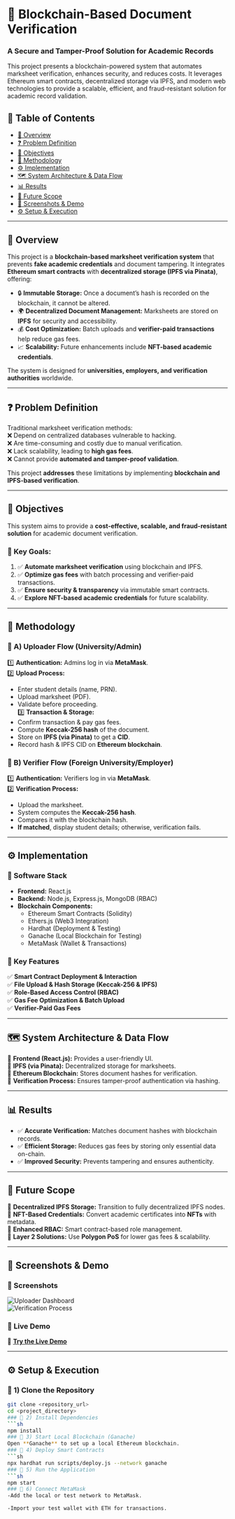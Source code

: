# 📄 Blockchain-Based Document Verification  

### A Secure and Tamper-Proof Solution for Academic Records  

This project presents a blockchain-powered system that automates marksheet verification, enhances security, and reduces costs. It leverages Ethereum smart contracts, decentralized storage via IPFS, and modern web technologies to provide a scalable, efficient, and fraud-resistant solution for academic record validation.  

## 📑 Table of Contents  

- [🚀 Overview](#-overview)  
- [❓ Problem Definition](#-problem-definition)  
- [🎯 Objectives](#-objectives)  
- [📝 Methodology](#-methodology)  
- [⚙️ Implementation](#-implementation)  
- [🗺 System Architecture & Data Flow](#-system-architecture--data-flow)  
- [📊 Results](#-results)  
- [🔮 Future Scope](#-future-scope)  
- [📸 Screenshots & Demo](#-screenshots--demo)  
- [⚙️ Setup & Execution](#-setup--execution)  

---

## 🚀 Overview  

This project is a **blockchain-based marksheet verification system** that prevents **fake academic credentials** and document tampering. It integrates **Ethereum smart contracts** with **decentralized storage (IPFS via Pinata)**, offering:  

- 🔒 **Immutable Storage:** Once a document’s hash is recorded on the blockchain, it cannot be altered.  
- 🌍 **Decentralized Document Management:** Marksheets are stored on **IPFS** for security and accessibility.  
- 💰 **Cost Optimization:** Batch uploads and **verifier-paid transactions** help reduce gas fees.  
- 📈 **Scalability:** Future enhancements include **NFT-based academic credentials**.  

The system is designed for **universities, employers, and verification authorities** worldwide.  

---

## ❓ Problem Definition  

Traditional marksheet verification methods:  
❌ Depend on centralized databases vulnerable to hacking.  
❌ Are time-consuming and costly due to manual verification.  
❌ Lack scalability, leading to **high gas fees**.  
❌ Cannot provide **automated and tamper-proof validation**.  

This project **addresses** these limitations by implementing **blockchain and IPFS-based verification**.  

---

## 🎯 Objectives  

This system aims to provide a **cost-effective, scalable, and fraud-resistant solution** for academic document verification.  

### 🔹 Key Goals:  
1. ✅ **Automate marksheet verification** using blockchain and IPFS.  
2. ✅ **Optimize gas fees** with batch processing and verifier-paid transactions.  
3. ✅ **Ensure security & transparency** via immutable smart contracts.  
4. ✅ **Explore NFT-based academic credentials** for future scalability.  

---

## 📝 Methodology  

### 🔹 A) Uploader Flow (University/Admin)  
1️⃣ **Authentication:** Admins log in via **MetaMask**.  
2️⃣ **Upload Process:**  
   - Enter student details (name, PRN).  
   - Upload marksheet (PDF).  
   - Validate before proceeding.  
3️⃣ **Transaction & Storage:**  
   - Confirm transaction & pay gas fees.  
   - Compute **Keccak-256 hash** of the document.  
   - Store on **IPFS (via Pinata)** to get a **CID**.  
   - Record hash & IPFS CID on **Ethereum blockchain**.  

### 🔹 B) Verifier Flow (Foreign University/Employer)  
1️⃣ **Authentication:** Verifiers log in via **MetaMask**.  
2️⃣ **Verification Process:**  
   - Upload the marksheet.  
   - System computes the **Keccak-256 hash**.  
   - Compares it with the blockchain hash.  
   - **If matched**, display student details; otherwise, verification fails.  

---

## ⚙️ Implementation  

### 🔹 Software Stack  

- **Frontend:** React.js  
- **Backend:** Node.js, Express.js, MongoDB (RBAC)  
- **Blockchain Components:**  
  - Ethereum Smart Contracts (Solidity)  
  - Ethers.js (Web3 Integration)  
  - Hardhat (Deployment & Testing)  
  - Ganache (Local Blockchain for Testing)  
  - MetaMask (Wallet & Transactions)  

### 🔹 Key Features  

✅ **Smart Contract Deployment & Interaction**  
✅ **File Upload & Hash Storage (Keccak-256 & IPFS)**  
✅ **Role-Based Access Control (RBAC)**  
✅ **Gas Fee Optimization & Batch Upload**  
✅ **Verifier-Paid Gas Fees**  

---

## 🗺 System Architecture & Data Flow  

📌 **Frontend (React.js):** Provides a user-friendly UI.  
📌 **IPFS (via Pinata):** Decentralized storage for marksheets.  
📌 **Ethereum Blockchain:** Stores document hashes for verification.  
📌 **Verification Process:** Ensures tamper-proof authentication via hashing.  

---

## 📊 Results  

- ✅ **Accurate Verification:** Matches document hashes with blockchain records.  
- ✅ **Efficient Storage:** Reduces gas fees by storing only essential data on-chain.  
- ✅ **Improved Security:** Prevents tampering and ensures authenticity.  

---

## 🔮 Future Scope  

🔹 **Decentralized IPFS Storage:** Transition to fully decentralized IPFS nodes.  
🔹 **NFT-Based Credentials:** Convert academic certificates into **NFTs** with metadata.  
🔹 **Enhanced RBAC:** Smart contract-based role management.  
🔹 **Layer 2 Solutions:** Use **Polygon PoS** for lower gas fees & scalability.  

---

## 📸 Screenshots & Demo  

### 🔹 Screenshots  
![Uploader Dashboard](./screenshots/uploader_dashboard.png)  
![Verification Process](./screenshots/verification_process.png)  

### 🎥 Live Demo  
🔗 **[Try the Live Demo](https://blockchain-based-verification-frontend.vercel.app/)**  

---

## ⚙️ Setup & Execution  

### 🔹 1) Clone the Repository  
```sh
git clone <repository_url>
cd <project_directory>
### 🔹 2) Install Dependencies
```sh
npm install
### 🔹 3) Start Local Blockchain (Ganache)
Open **Ganache** to set up a local Ethereum blockchain.
### 🔹 4) Deploy Smart Contracts
```sh
npx hardhat run scripts/deploy.js --network ganache
### 🔹 5) Run the Application
```sh
npm start
### 🔹 6) Connect MetaMask
-Add the local or test network to MetaMask.

-Import your test wallet with ETH for transactions.


  
